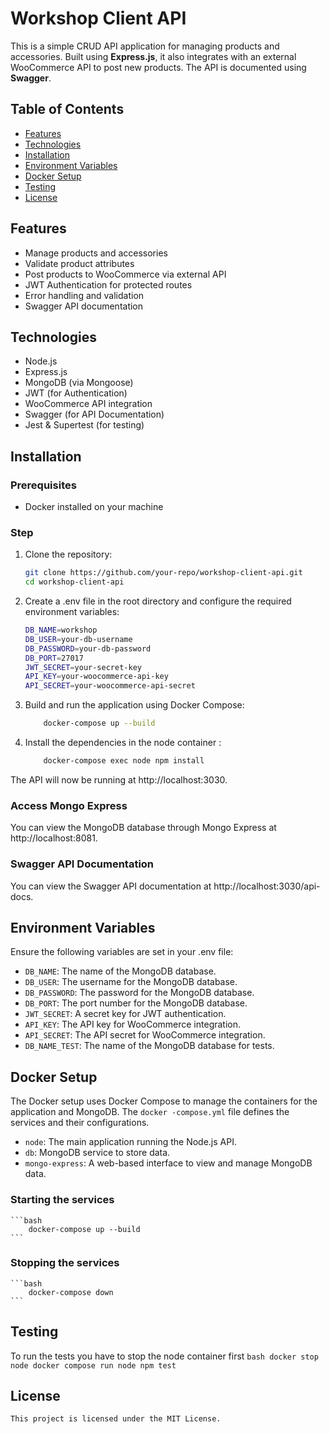 # Workshop Client API

This is a simple CRUD API application for managing products and accessories. Built using **Express.js**, it also integrates with an external WooCommerce API to post new products. The API is documented using **Swagger**.

## Table of Contents

- [Features](#features)
- [Technologies](#technologies)
- [Installation](#installation)
- [Environment Variables](#environnment)
- [Docker Setup](#docker)
- [Testing](#testing)
- [License](#license)

## Features

- Manage products and accessories
- Validate product attributes
- Post products to WooCommerce via external API
- JWT Authentication for protected routes
- Error handling and validation
- Swagger API documentation

## Technologies

- Node.js
- Express.js
- MongoDB (via Mongoose)
- JWT (for Authentication)
- WooCommerce API integration
- Swagger (for API Documentation)
- Jest & Supertest (for testing)

## Installation

### Prerequisites
- Docker installed on your machine

### Step

1. Clone the repository:
    ```bash
    git clone https://github.com/your-repo/workshop-client-api.git
    cd workshop-client-api
    ```

2. Create a .env file in the root directory and configure the required environment variables:
    ```bash
    DB_NAME=workshop
    DB_USER=your-db-username
    DB_PASSWORD=your-db-password
    DB_PORT=27017
    JWT_SECRET=your-secret-key
    API_KEY=your-woocommerce-api-key
    API_SECRET=your-woocommerce-api-secret
    ```
3. Build and run the application using Docker Compose:
    ```bash
        docker-compose up --build
    ```
4. Install the dependencies in the node container :
    ```bash 
        docker-compose exec node npm install
    ```

The API will now be running at http://localhost:3030.

### Access Mongo Express 
You can view the MongoDB database through Mongo Express at http://localhost:8081.

### Swagger API Documentation
You can view the Swagger API documentation at http://localhost:3030/api-docs.

## Environment Variables
Ensure the following variables are set in your .env file:
- `DB_NAME`: The name of the MongoDB database.
- `DB_USER`: The username for the MongoDB database.
- `DB_PASSWORD`: The password for the MongoDB database.
- `DB_PORT`: The port number for the MongoDB database.
- `JWT_SECRET`: A secret key for JWT authentication.
- `API_KEY`: The API key for WooCommerce integration.
- `API_SECRET`: The API secret for WooCommerce integration.
- `DB_NAME_TEST`: The name of the MongoDB database for tests.

## Docker Setup
The Docker setup uses Docker Compose to manage the containers for the application and MongoDB. The `docker
-compose.yml` file defines the services and their configurations.

- `node`: The main application running the Node.js API.
- `db`: MongoDB service to store data.
- `mongo-express`: A web-based interface to view and manage MongoDB data.

### Starting the services
    ```bash
        docker-compose up --build
    ```

### Stopping the services
    ```bash
        docker-compose down
    ```

## Testing 
To run the tests you have to stop the node container first
    ```bash
        docker stop node
        docker compose run node npm test
    ```

## License
    This project is licensed under the MIT License.


